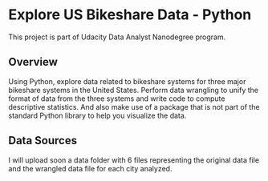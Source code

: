 # Explore US Bikeshare Data - Python
This project is part of Udacity Data Analyst Nanodegree program.

## Overview
Using Python, explore data related to bikeshare systems for three major bikeshare systems in the United States. Perform data wrangling to unify the format of data from the three systems and write code to compute descriptive statistics. And also make use of a package that is not part of the standard Python library to help you visualize the data.

## Data Sources
I will upload soon a data folder with 6 files representing the original data file and the wrangled data file for each city analyzed.
